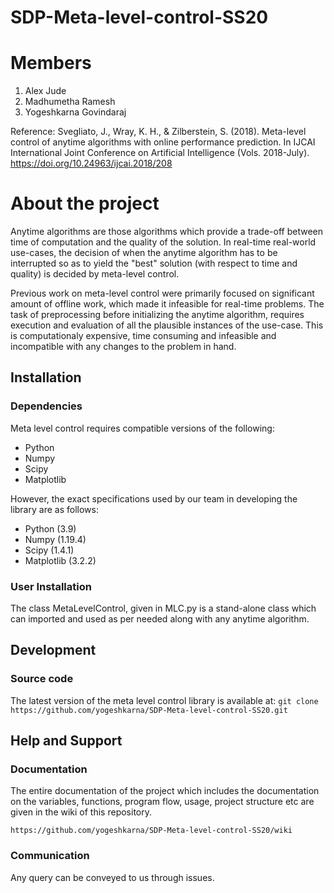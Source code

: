 # SDP-Meta-level-control-SS20

# Members 
1. Alex Jude
2. Madhumetha Ramesh
3. Yogeshkarna Govindaraj

Reference: 
  Svegliato, J., Wray, K. H., & Zilberstein, S. (2018). Meta-level control of anytime algorithms with online performance prediction. In IJCAI International Joint Conference on Artificial Intelligence (Vols. 2018-July). https://doi.org/10.24963/ijcai.2018/208 
  
# About the project
Anytime algorithms are those algorithms which provide a trade-off between time of computation and the quality of the solution. In real-time real-world use-cases, the decision of when the anytime algorithm has to be interrupted so as to yield the "best" solution (with respect to time and quality) is decided by meta-level control. 

Previous work on meta-level control were primarily focused on significant amount of offline work, which made it infeasible for real-time problems. The task of preprocessing before initializing the anytime algorithm, requires  execution and evaluation of all the plausible instances of the use-case. This is computationaly expensive, time consuming and infeasible and incompatible with any changes to the problem in hand.

## Installation

### Dependencies
Meta level control requires compatible versions of the following:
* Python
* Numpy
* Scipy
* Matplotlib

However, the exact specifications used by our team in developing the library are as follows:
* Python (3.9)
* Numpy (1.19.4)
* Scipy (1.4.1)
* Matplotlib (3.2.2)

### User Installation
The class MetaLevelControl, given in MLC.py is a stand-alone class which can imported and used as per needed along with any anytime algorithm.

## Development

### Source code
The latest version of the meta level control library is available at:
`git clone https://github.com/yogeshkarna/SDP-Meta-level-control-SS20.git`

## Help and Support

### Documentation

The entire documentation of the project which includes the documentation on the variables, functions, program flow, usage, project structure etc are given in the wiki of this repository.
```
https://github.com/yogeshkarna/SDP-Meta-level-control-SS20/wiki
```

### Communication
Any query can be conveyed to us through issues. 
